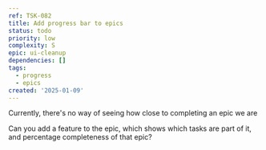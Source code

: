 ```yaml
---
ref: TSK-082
title: Add progress bar to epics
status: todo
priority: low
complexity: S
epic: ui-cleanup
dependencies: []
tags:
  - progress
  - epics
created: '2025-01-09'
---
```

Currently, there's no way of seeing how close to completing an epic we are

Can you add a feature to the epic, which shows which tasks are part of it, and percentage completeness of that epic?
